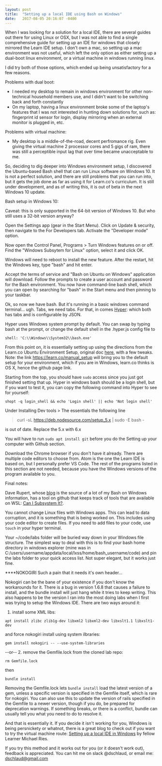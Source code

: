 ```yaml
---
layout: post
title:  "Setting up a local IDE using Bash on Windows"
date:   2017-08-05 20:16:07 -0400
---
```



When I was looking for a solution for a local IDE, there are several guides out there for using Linux or OSX, but I was not able to find a single comprehensive guide for setting up an IDE for windows that closely mirrored the Learn IDE setup. I don't own a mac, so setting up a mac environment was not useful, which left the only option as either setting up a dual-boot linux environment, or a virtual machine in windows running linux. 

I did try both of those options, which ended up being unsatisfactory for a few reasons.

Problems with dual boot:
* I needed my desktop to remain in windows environment for other non-technical household members use, and I didn't want to be switching back and forth constantly
* On my laptop, having a linux environment broke some of the laptop's features that I was not interested in hunting down solutions for, such as: fingerprint id sensor for login, display mirroring when an external monitor is plugged in, etc.

Problems with virtual machine:
* My desktop is a middle-of-the-road, decent perfromance rig. Even giving the virtual machine 2 processor cores and 5 gigs of ram, there was still a perceptible input lag that over time became unacceptable to me.

So, deciding to dig deeper into Windows environment setup, I discovered the Ubuntu-based Bash shell that can run Linux software on Windows 10. It is not a perfect solution, and there are still problems that you can run into, but it gets the job done as far as using it for Learn.co's curriculum. It is still under development, and as of writing this, it is out of beta in the next Windows 10 update.

Bash setup in Windows 10:

Caveat: this is only supported in the 64-bit version of Windows 10. But who still uses a 32-bit version anyway?

Open the Settings app (gear in the Start Menu). Click on Update & security, then navigate to the For Developers tab. Activate the "Developer mode" option.

Now open the Control Panel, Programs > Turn Windows features on or off. Find the "Windows Subsytem for Linux" option, select it and click OK.

Windows will need to reboot to install the new feature. After the restart, hit the Windows key, type "bash" and hit enter.

Accept the terms of service and "Bash on Ubuntu on Windows" application will download. Follow the prompts to create a user account and password for the Bash environment. You now have command-line bash shell, which you can open by searching for "bash" in the Start menu and then pinning to your taskbar.

Ok, so now we have bash. But it's running in a basic windows command terminal... ugh. Tabs, we need tabs. For that, in comes [Hyper](https://hyper.is): which both has tabs and is configurable by JSON.

Hyper uses Windows system prompt by default. You can swap by typing bash at the prompt, or change the default shell in the .hyper.js config file to 
```
shell: 'C:\\Windows\\System32\\bash.exe'
```
From this point on, it is essentially setting up using the directions from the Learn.co Ubuntu Environment Setup, original doc [here](https://github.com/learn-co-curriculum/linux-env-setup), with a few tweaks. Note: the link https://learn.co/manual_setup will bring you to the default setup for your environment, which if you are in Windows, learn.co thinks is OS X, hence the github page link.

Starting from the top, you should have `sudo` access since you just got finished setting that up. Hyper in windows bash should be a login shell, but if you want to test it, you can copy the following command into Hyper to see for yourself:
```
shopt -q login_shell && echo 'Login shell' || echo 'Not login shell'
```

Under Installing Dev tools > The essentials the following line
> curl -sL https://deb.nodesource.com/setup_5.x | sudo -E bash -
> 
is out of date. Replace the 5.x with 6.x


You will have to run `sudo apt install git` before you do the Setting up your computer with Github section.

Download the Chrome browser if you don't have it already. There are multiple code editors to choose from. Atom is the one the Learn IDE is based on, but I personally prefer VS Code. The rest of the programs listed in this section are not needed, because you have the Windows versions of the program available to you.

Final notes:

Dave Rupert, whose [blog](http://daverupert.com) is the source of a lot of my Bash on Windows information, has a tool on github that keeps track of tools that are available on WSL: [Can I Subsystem It?](https://github.com/davatron5000/can-i-subsystem-it).

You cannot change Linux files with Windows apps. This can lead to data corruption, and it is something that is being worked on. This includes using your code editor to create files. If you need to add files to your code, use `touch` in your hyper terminal.

Your ~/code/labs folder will be buried way down in your Windows file structure. The simplest way to deal with this is to find your bash home directory in windows explorer (mine was in C:/users/username/appdata/local/lxss/home/bash_username/code) and pin the labs folder to your quick access list. Not super elegant, but it works just fine.

****NOKOGIRI
Such a pain that it needs it's own header...

Nokogiri can be the bane of your existence if you don't know the workarounds for it. There is a bug in version 1.6.8 that causes a failure to install, and the bundle install will just hang while it tries to keep writing. This also happens to be the version I ran into the most doing labs when I first was trying to setup the Windows IDE. There are two ways around it:

1. install some XML libs:
```
apt install zlibc zlib1g-dev libxml2 libxml2-dev libxslt1.1 libxslt1-dev
```
and force nokogiri install using system ilbraries:
```
gem install nokogiri -- --use-system-libraries
```
--or--
2. remove the Gemfile.lock from the cloned lab repo:
```
rm Gemfile.lock
```
then
```
bundle install
```
Removing the Gemfile.lock lets `bundle install` load the latest version of a gem, unless a specific version is specified in the Gemfile itself, which is rare for nokogiri. You can also use this to update the version of rails specified in the Gemfile to a newer version, though if you do, be prepared for deprecation warnings. If something breaks, or there is a conflict, bundle can usually tell you what you need to do to resolve it.

And that is essentially it. If you decide it isn't working for you, Windows is being persnickety or whatnot, there is a great blog to check out if you want to try the virtual machine route: [Setting up a local IDE in Windows](http://http://michaelries.info/2017/04/27/setting_up_a_local_ide_in_windows/) by fellow Learner Michael Ries. 

If you try this method and it works out for you (or it doesn't work out), feedback is appreciated. You can hit me on slack @dschlaud, or email me: dschlaud@gmail.com








